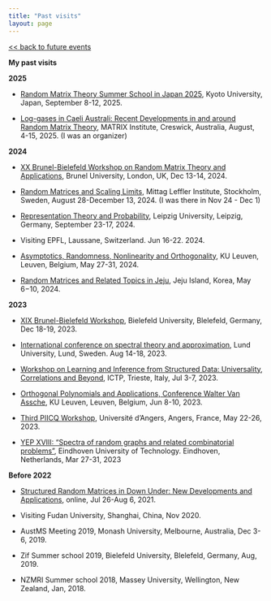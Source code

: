 ```yaml
---
title: "Past visits"
layout: page
---
```

[<< back to future events](event.md)

**My past visits**

**2025**

- [Random Matrix Theory Summer School in Japan 2025](https://benoitcollins.github.io/rmt2025/), Kyoto University, Japan, September 8-12, 2025.

- [Log-gases in Caeli Australi: Recent Developments in and around Random Matrix Theory](https://www.matrix-inst.org.au/events/log-gases-in-caeli-australi-recent-developments-in-and-around-random-matrix-theory/), MATRIX Institute, Creswick, Australia, August, 4-15, 2025. (I was an organizer)

**2024**

- [XX Brunel-Bielefeld Workshop on Random Matrix Theory and Applications](https://www.brunel.ac.uk/news-and-events/events/2024/XX-Brunel-Bielefeld-Workshop-on-Random-Matrix-Theory-and-Applications), Brunel University, London, UK, Dec 13-14, 2024.

- [Random Matrices and Scaling Limits](https://www.mittag-leffler.se/activities/random-matrices-and-scaling-limits-2/), Mittag Leffler Institute, Stockholm, Sweden, August 28-December 13, 2024. (I was there in Nov 24 - Dec 1)

- [Representation Theory and Probability](https://sites.google.com/view/representation-probability/home), Leipzig University, Leipzig, Germany, September 23-17, 2024.

- Visiting EPFL, Laussane, Switzerland. Jun 16-22. 2024.

- [Asymptotics, Randomness, Nonlinearity and Orthogonality](https://gsilva.pages.math.cnrs.fr/arno2024/), KU Leuven, Leuven, Belgium, May 27-31, 2024.

- [Random Matrices and Related Topics in Jeju](http://newton.kias.re.kr/~namgyu/index.html/Jeju24/), Jeju Island, Korea, May 6−10, 2024.

**2023**

- [XIX Brunel-Bielefeld Workshop](https://indico.physik.uni-bielefeld.de/event/71/), Bielefeld University, Blelefeld, Germany, Dec 18-19, 2023.

- [International conference on spectral theory and approximation](https://icsta.se/#venue), Lund University, Lund, Sweden. Aug 14-18, 2023.

- [Workshop on Learning and Inference from Structured Data: Universality, Correlations and Beyond](https://indico.ictp.it/event/10184/), ICTP, Trieste, Italy, Jul 3-7, 2023.

- [Orthogonal Polynomials and Applications, Conference Walter Van Assche](https://wis.kuleuven.be/events/archive/conference-prof-walter-van-assche), KU Leuven, Leuven, Belgium, Jun 8-10, 2023.

- [Third PIICQ Workshop](https://piicq.pages.math.cnrs.fr/PIICQW3/), Université d’Angers, Angers, France, May 22-26, 2023.

- [YEP XVIII: “Spectra of random graphs and related combinatorial problems”](https://www.eurandom.tue.nl/event/yep-xviii-spectra-of-random-graphs-and-related-combinatorial-problems-2/?fbclid=IwAR1RN1BJ3FBhwC7z25Zx_gcUr0_3D5Xq1pTehKPD5yP1WWYwOtdxbKcu0dU), Eindhoven University of Technology. Eindhoven, Netherlands, Mar 27-31, 2023

**Before 2022**

- [Structured Random Matrices in Down Under: New Developments and Applications](https://www.matrix-inst.org.au/events/structured-random-matrices-in-down-under-new-developments-and-applications/), online, Jul 26-Aug 6, 2021.

- Visiting Fudan University, Shanghai, China, Nov 2020.

- AustMS Meeting 2019, Monash University, Melbourne, Australia, Dec 3-6, 2019.

- Zif Summer school 2019, Bielefeld University, Blelefeld, Germany, Aug, 2019.

- NZMRI Summer school 2018, Massey University, Wellington, New Zealand, Jan, 2018.
